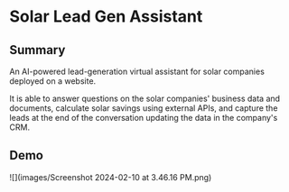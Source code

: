 # Solar Lead Gen Assistant

## Summary
An AI-powered lead-generation virtual assistant for solar companies deployed on a website.

It is able to answer questions on the solar companies' business data and documents, calculate solar savings using external APIs, and capture the leads at the end of the conversation updating the data in the company's CRM.

## Demo
![](images/Screenshot 2024-02-10 at 3.46.16 PM.png)
